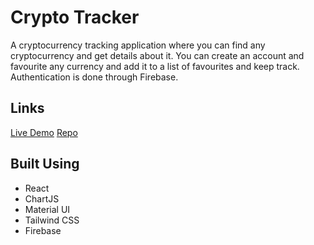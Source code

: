 # Crypto Tracker
A cryptocurrency tracking application where you can find any cryptocurrency and get details about it. You can create an account and favourite any currency and add it to a list of favourites and keep track. Authentication is done through Firebase.

## Links
[Live Demo]()
[Repo](https://github.com/Ishan-Nobu/crypto-tracker)

## Built Using
- React
- ChartJS
- Material UI
- Tailwind CSS
- Firebase
